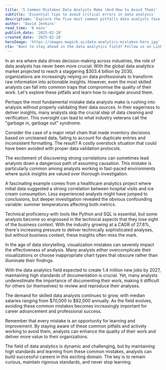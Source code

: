 ```yaml
---
title: '5 Common Mistakes Data Analysts Make (And How to Avoid Them)'
subtitle: 'Essential tips to avoid critical errors in data analysis'
description: 'Explore the five most common pitfalls data analysts face and learn practical strategies to avoid them. From data quality issues to visualization mistakes, this guide helps analysts deliver more accurate and valuable insights.'
author: 'David Jenkins'
read_time: '8 mins'
publish_date: '2025-02-28'
created_date: '2025-02-28'
heroImage: 'https://images.magick.ai/data-analytics-mistakes-hero.jpg'
cta: 'Want to stay ahead in the data analytics field? Follow us on LinkedIn for more expert insights and tips to enhance your analytical skills.'
---
```


In an era where data drives decision-making across industries, the role of data analysts has never been more crucial. With the global data analytics market projected to reach a staggering $303.4 billion by 2030, organizations are increasingly relying on data professionals to transform raw information into actionable insights. However, even the most skilled analysts can fall into common traps that compromise the quality of their work. Let's explore these pitfalls and learn how to navigate around them.

Perhaps the most fundamental mistake data analysts make is rushing into analysis without properly validating their data sources. In their eagerness to deliver insights, many analysts skip the crucial step of data cleaning and verification. This oversight can lead to what industry veterans call the "garbage in, garbage out" syndrome.

Consider the case of a major retail chain that made inventory decisions based on uncleaned data, failing to account for duplicate entries and inconsistent formatting. The result? A costly overstock situation that could have been avoided with proper data validation protocols.

The excitement of discovering strong correlations can sometimes lead analysts down a dangerous path of assuming causation. This mistake is particularly common among analysts working in fast-paced environments where quick insights are valued over thorough investigation.

A fascinating example comes from a healthcare analytics project where initial data suggested a strong correlation between hospital visits and ice cream consumption. Less experienced analysts might have jumped to conclusions, but deeper investigation revealed the obvious confounding variable: summer temperatures affecting both metrics.

Technical proficiency with tools like Python and SQL is essential, but some analysts become so engrossed in the technical aspects that they lose sight of the business context. With the industry growing at a CAGR of 27.6%, there's increasing pressure to deliver technically sophisticated analyses, but without business context, these insights often miss the mark.

In the age of data storytelling, visualization mistakes can severely impact the effectiveness of analysis. Many analysts either overcomplicate their visualizations or choose inappropriate chart types that obscure rather than illuminate their findings.

With the data analytics field expected to create 1.4 million new jobs by 2027, maintaining high standards of documentation is crucial. Yet, many analysts underestimate the importance of documenting their work, making it difficult for others (or themselves) to review and reproduce their analyses.

The demand for skilled data analysts continues to grow, with median salaries ranging from $70,000 to $82,000 annually. As the field evolves, avoiding these common mistakes becomes increasingly important for career advancement and professional success.

Remember that every mistake is an opportunity for learning and improvement. By staying aware of these common pitfalls and actively working to avoid them, analysts can enhance the quality of their work and deliver more value to their organizations.

The field of data analytics is dynamic and challenging, but by maintaining high standards and learning from these common mistakes, analysts can build successful careers in this exciting domain. The key is to remain curious, maintain rigorous standards, and never stop learning.